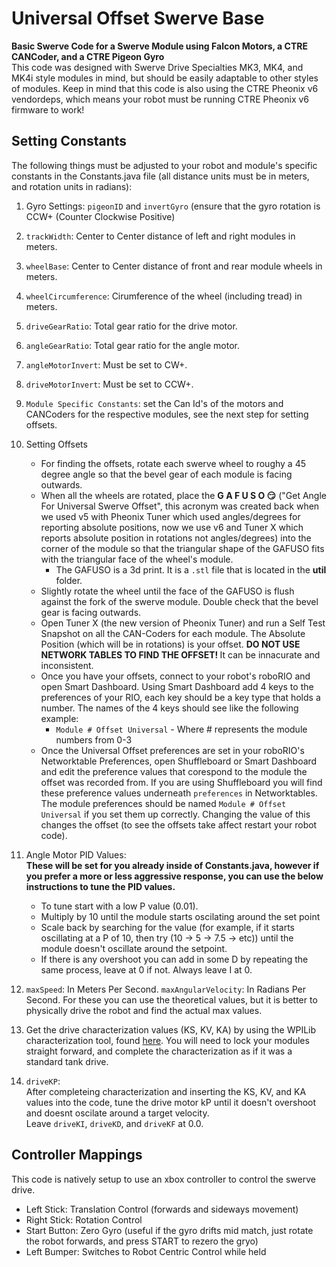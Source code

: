 # Universal Offset Swerve Base </br>

**Basic Swerve Code for a Swerve Module using Falcon Motors, a CTRE CANCoder, and a CTRE Pigeon Gyro** </br>
This code was designed with Swerve Drive Specialties MK3, MK4, and MK4i style modules in mind, but should be easily adaptable to other styles of modules. Keep in mind that this code is also using the CTRE Pheonix v6 vendordeps, which means your robot must be running CTRE Pheonix v6 firmware to work!</br>

**Setting Constants**
----
The following things must be adjusted to your robot and module's specific constants in the Constants.java file (all distance units must be in meters, and rotation units in radians):</br>

1. Gyro Settings: ```pigeonID``` and ```invertGyro``` (ensure that the gyro rotation is CCW+ (Counter Clockwise Positive)

2. ```trackWidth```: Center to Center distance of left and right modules in meters.

3. ```wheelBase```: Center to Center distance of front and rear module wheels in meters.

4. ```wheelCircumference```: Cirumference of the wheel (including tread) in meters. <br>

5. ```driveGearRatio```: Total gear ratio for the drive motor. <br>

6. ```angleGearRatio```: Total gear ratio for the angle motor. <br>

7. ```angleMotorInvert```: Must be set to CW+. <br>

8. ```driveMotorInvert```: Must be set to CCW+.</br>

9. ```Module Specific Constants```: set the Can Id's of the motors and CANCoders for the respective modules, see the next step for setting offsets.

10. Setting Offsets
    * For finding the offsets, rotate each swerve wheel to roughy a 45 degree angle so that the bevel gear of each module is facing outwards.
    * When all the wheels are rotated, place the <b>G A F U S O 😏</b> ("Get Angle For Universal Swerve Offset", this acronym was created back when we used v5 with Pheonix Tuner which used angles/degrees for reporting absolute positions, now we use v6 and Tuner X which reports absolute position in rotations not angles/degrees) into the corner of the module so that the triangular shape of the GAFUSO fits with the triangular face of the wheel's module.
        * The GAFUSO is a 3d print. It is a ```.stl``` file that is located in the <b> util </b> folder.
    * Slightly rotate the wheel until the face of the GAFUSO is flush against the fork of the swerve module. Double check that the bevel gear is facing outwards.
    * Open Tuner X (the new version of Pheonix Tuner) and run a Self Test Snapshot on all the CAN-Coders for each module. The Absolute Position (which will be in rotations) is your offset. <b> DO NOT USE NETWORK TABLES TO FIND THE OFFSET! </b> It can be innacurate and inconsistent. 
    * Once you have your offsets, connect to your robot's roboRIO and open Smart Dashboard. Using Smart Dashboard add 4 keys to the preferences of your RIO, each key should be a key type that holds a number. The names of the 4 keys should see like the following example:
        * ```Module # Offset Universal``` - Where # represents the module numbers from 0-3
    * Once the Universal Offset preferences are set in your roboRIO's Networktable Preferences, open Shuffleboard or Smart Dashboard and edit the preference values that corespond to the module the offset was recorded from. If you are using Shuffleboard you will find these preference values underneath ```preferences``` in Networktables.
    <br>The module preferences should be named ```Module # Offset Universal``` if you set them up correctly. Changing the value of this changes the offset (to see the offsets take affect restart your robot code).

11. Angle Motor PID Values: <br><b>These will be set for you already inside of Constants.java, however if you prefer a more or less aggressive response, you can use the below instructions to tune the PID values.</b> 
    * To tune start with a low P value (0.01).
    * Multiply by 10 until the module starts oscilating around the set point
    * Scale back by searching for the value (for example, if it starts oscillating at a P of 10, then try (10 -> 5 -> 7.5 -> etc)) until the module doesn't oscillate around the setpoint.
    * If there is any overshoot you can add in some D by repeating the same process, leave at 0 if not. Always leave I at 0.

12. ```maxSpeed```: In Meters Per Second. ```maxAngularVelocity```: In Radians Per Second. For these you can use the theoretical values, but it is better to physically drive the robot and find the actual max values.

13. Get the drive characterization values (KS, KV, KA) by using the WPILib characterization tool, found [here](https://docs.wpilib.org/en/stable/docs/software/wpilib-tools/robot-characterization/introduction.html). You will need to lock your modules straight forward, and complete the characterization as if it was a standard tank drive.

14. ```driveKP```: 
<br>After completeing characterization and inserting the KS, KV, and KA values into the code, tune the drive motor kP until it doesn't overshoot and doesnt oscilate around a target velocity.
<br>Leave ```driveKI```, ```driveKD```, and ```driveKF``` at 0.0.




**Controller Mappings**
----
This code is natively setup to use an xbox controller to control the swerve drive. </br>
* Left Stick: Translation Control (forwards and sideways movement)
* Right Stick: Rotation Control </br>
* Start Button: Zero Gyro (useful if the gyro drifts mid match, just rotate the robot forwards, and press START to rezero the gryo)
* Left Bumper: Switches to Robot Centric Control while held
